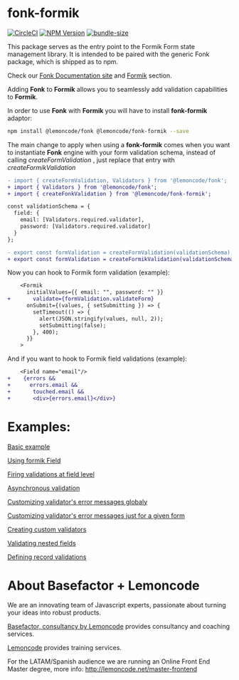 # fonk-formik

[![CircleCI](https://badgen.net/github/status/Lemoncode/fonk-formik/master/ci?icon=circleci&label=circleci)](https://circleci.com/gh/Lemoncode/fonk-formik/tree/master)
[![NPM Version](https://badgen.net/npm/v/@lemoncode/fonk-formik?icon=npm&label=npm)](https://www.npmjs.com/package/@lemoncode/fonk-formik)
[![bundle-size](https://badgen.net/bundlephobia/min/@lemoncode/fonk-formik)](https://bundlephobia.com/result?p=@lemoncode/fonk-formik)

This package serves as the entry point to the Formik Form state management library. It is intended to be paired with the generic Fonk package, which is shipped as to npm.

Check our [Fonk Documentation site](https://lemoncode.github.io/fonk-doc/) and [Formik](https://lemoncode.github.io/fonk-doc/formik) section.

Adding **Fonk** to **Formik** allows you to seamlessly add validation capabilities to **Formik**.

In order to use **Fonk** with **Formik** you will have to install **fonk-formik** adaptor:

```bash
npm install @lemoncode/fonk @lemoncode/fonk-formik --save
```

The main change to apply when using a **fonk-formik** comes when you want to instantiate
**Fonk** engine with your form validation schema, instead of calling _createFormValidation_
, just replace that entry with _createFormikValidation_

```diff
- import { createFormValidation, Validators } from '@lemoncode/fonk';
+ import { Validators } from '@lemoncode/fonk';
+ import { createFonkValidation } from '@lemoncode/fonk-formik';

const validationSchema = {
  field: {
    email: [Validators.required.validator],
    password: [Validators.required.validator]
  }
};

- export const formValidation = createFormValidation(validationSchema);
+ export const formValidation = createFormikValidation(validationSchema);
```

Now you can hook to Formik form validation (example):

```diff
    <Formik
      initialValues={{ email: "", password: "" }}
+       validate={formValidation.validateForm}
      onSubmit={(values, { setSubmitting }) => {
        setTimeout(() => {
          alert(JSON.stringify(values, null, 2));
          setSubmitting(false);
        }, 400);
      }}
    >
```

And if you want to hook to Formik field validations (example):

```diff
    <Field name="email"/>
+    {errors &&
+      errors.email &&
+       touched.email &&
+       <div>{errors.email}</div>}
```

# Examples:

[Basic example](https://codesandbox.io/s/github/lemoncode/fonk/tree/master/examples/formik/js/basic)

[Using formik Field](https://codesandbox.io/s/github/lemoncode/fonk/tree/master/examples/formik/js/formik-component)

[Firing validations at field level](https://codesandbox.io/s/github/lemoncode/fonk/tree/master/examples/formik/js/field-level-validation)

[Asynchronous validation](https://codesandbox.io/s/github/lemoncode/fonk/tree/master/examples/formik/js/async-validator)

[Customizing validator's error messages globaly](https://codesandbox.io/s/github/lemoncode/fonk/tree/master/examples/formik/js/custom-error-message-global)

[Customizing validator's error messages just for a given form](https://codesandbox.io/s/github/lemoncode/fonk/tree/master/examples/formik/js/custom-error-message-local)

[Creating custom validators](https://codesandbox.io/s/github/lemoncode/fonk/tree/master/examples/formik/js/custom-validators)

[Validating nested fields](https://codesandbox.io/s/github/lemoncode/fonk/tree/master/examples/formik/js/nested-field)

[Defining record validations](https://codesandbox.io/s/github/lemoncode/fonk/tree/master/examples/formik/js/record-validation)

# About Basefactor + Lemoncode

We are an innovating team of Javascript experts, passionate about turning your ideas into robust products.

[Basefactor, consultancy by Lemoncode](http://www.basefactor.com) provides consultancy and coaching services.

[Lemoncode](http://lemoncode.net/services/en/#en-home) provides training services.

For the LATAM/Spanish audience we are running an Online Front End Master degree, more info: http://lemoncode.net/master-frontend
